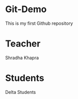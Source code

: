 # Git-Demo
This is my first Github repository

# Teacher
Shradha Khapra

# Students
Delta Students


